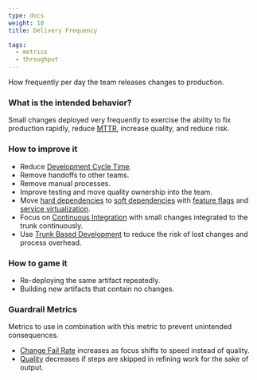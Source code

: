```yaml
---
type: docs
weight: 10
title: Delivery Frequency

tags:
  - metrics
  - throughput
---
```


How frequently per day the team releases changes to production.

### What is the intended behavior?

Small changes deployed very frequently to exercise the ability to fix production
rapidly, reduce [MTTR](/en/metrics/mean-time-to-repair), increase quality, and reduce risk.

### How to improve it

- Reduce [Development Cycle Time](/en/metrics/development-cycle-time).
- Remove handoffs to other teams.
- Remove manual processes.
- Improve testing and move quality ownership into the team.
- Move [hard dependencies](/en/docs/glossary/#dependency-hard) to [soft dependencies](/en/docs/glossary/#dependency-soft) with [feature flags](https://martinfowler.com/articles/feature-toggles.html) and [service virtualization](https://www.digitalocean.com/community/tutorials/how-to-mock-services-using-mountebank-and-node-js).
- Focus on [Continuous Integration](https://martinfowler.com/articles/continuousIntegration.html) with small changes integrated to the trunk continuously.
- Use [Trunk Based Development](https://trunkbaseddevelopment.com/) to reduce the risk of lost changes and process overhead.

### How to game it

- Re-deploying the same artifact repeatedly.
- Building new artifacts that contain no changes.

### Guardrail Metrics

Metrics to use in combination with this metric to prevent unintended consequences.

- [Change Fail Rate](/en/metrics/change-fail-rate) increases as focus shifts to speed instead of quality.
- [Quality](/en/metrics/defect-rate) decreases if steps are skipped in refining work for the sake of output.
